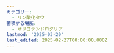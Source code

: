 ```yaml
---
カテゴリー:
  - リン酸化タウ
蓄積する場所:
  - オリゴデンドログリア
lastmod: '2025-03-20'
last_edited: 2025-02-27T00:00:00.000Z
---
```



